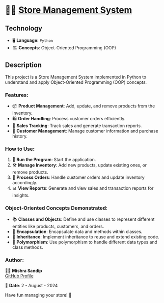 # 🏪🛒 [Store Management System](./main.py)

## Technology
- 🖥️ **Language**: `Python`
- 🏗️ **Concepts**: Object-Oriented Programming (OOP)

## Description
This project is a Store Management System implemented in Python to understand and apply Object-Oriented Programming (OOP) concepts.

### Features:
- 📦 **Product Management**: Add, update, and remove products from the inventory.
- 🛍️ **Order Handling**: Process customer orders efficiently.
- 💼 **Sales Tracking**: Track sales and generate transaction reports.
- 👥 **Customer Management**: Manage customer information and purchase history.

### How to Use:
1. 🏁 **Run the Program**: Start the application.
2. 🛠️ **Manage Inventory**: Add new products, update existing ones, or remove products.
3. 🛒 **Process Orders**: Handle customer orders and update inventory accordingly.
4. 📊 **View Reports**: Generate and view sales and transaction reports for insights.

### Object-Oriented Concepts Demonstrated:
- 📚 **Classes and Objects**: Define and use classes to represent different entities like products, customers, and orders.
- 🔄 **Encapsulation**: Encapsulate data and methods within classes.
- 🧩 **Inheritance**: Implement inheritance to reuse and extend existing code.
- 🔄 **Polymorphism**: Use polymorphism to handle different data types and class methods.

### Author:
👨‍💻 **Mishra Sandip**  
[GitHub Profile](https://github.com/sandip3/)

📅 **Date**: 2 - August - 2024

Have fun managing your store! 🎉
